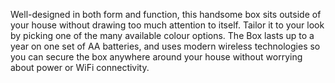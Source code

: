 Well-designed in both form and function, this handsome box sits outside of your house without drawing too much attention to itself. Tailor it to your look by picking one of the many available colour options. The Box lasts up to a year on one set of AA batteries, and uses modern wireless technologies so you can secure the box anywhere around your house without worrying about power or WiFi connectivity.
